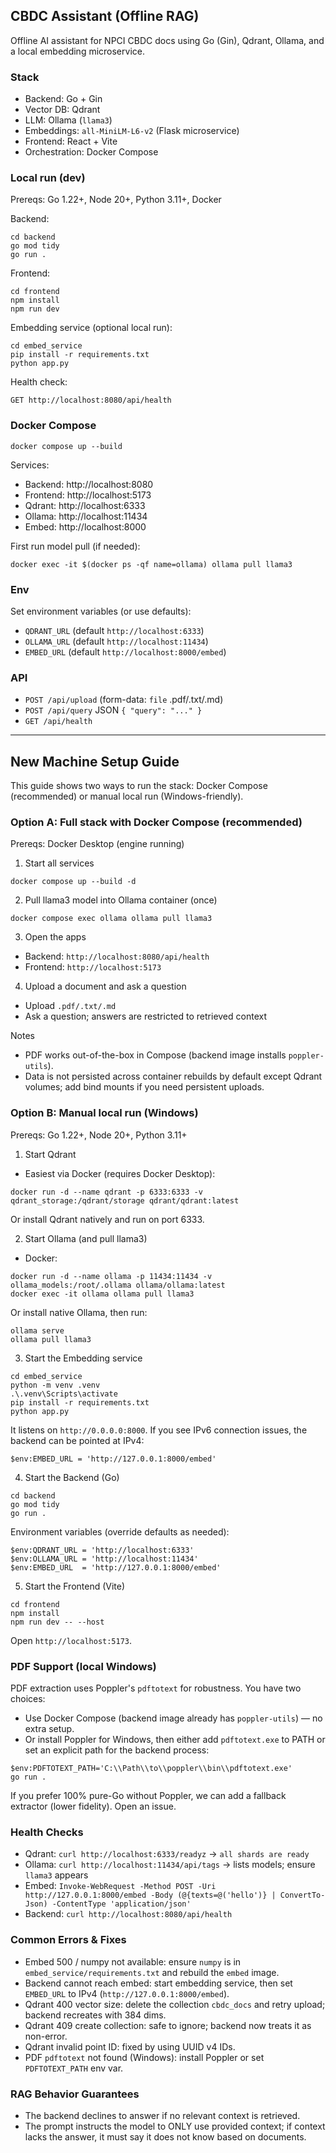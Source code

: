 ## CBDC Assistant (Offline RAG)

Offline AI assistant for NPCI CBDC docs using Go (Gin), Qdrant, Ollama, and a local embedding microservice.

### Stack
- Backend: Go + Gin
- Vector DB: Qdrant
- LLM: Ollama (`llama3`)
- Embeddings: `all-MiniLM-L6-v2` (Flask microservice)
- Frontend: React + Vite
- Orchestration: Docker Compose

### Local run (dev)
Prereqs: Go 1.22+, Node 20+, Python 3.11+, Docker

Backend:
```
cd backend
go mod tidy
go run .
```

Frontend:
```
cd frontend
npm install
npm run dev
```

Embedding service (optional local run):
```
cd embed_service
pip install -r requirements.txt
python app.py
```

Health check:
```
GET http://localhost:8080/api/health
```

### Docker Compose
```
docker compose up --build
```
Services:
- Backend: http://localhost:8080
- Frontend: http://localhost:5173
- Qdrant: http://localhost:6333
- Ollama: http://localhost:11434
- Embed: http://localhost:8000

First run model pull (if needed):
```
docker exec -it $(docker ps -qf name=ollama) ollama pull llama3
```

### Env
Set environment variables (or use defaults):
- `QDRANT_URL` (default `http://localhost:6333`)
- `OLLAMA_URL` (default `http://localhost:11434`)
- `EMBED_URL` (default `http://localhost:8000/embed`)

### API
- `POST /api/upload` (form-data: `file` .pdf/.txt/.md)
- `POST /api/query`  JSON `{ "query": "..." }`
- `GET /api/health`

---

## New Machine Setup Guide

This guide shows two ways to run the stack: Docker Compose (recommended) or manual local run (Windows-friendly).

### Option A: Full stack with Docker Compose (recommended)
Prereqs: Docker Desktop (engine running)

1) Start all services
```
docker compose up --build -d
```

2) Pull llama3 model into Ollama container (once)
```
docker compose exec ollama ollama pull llama3
```

3) Open the apps
- Backend: `http://localhost:8080/api/health`
- Frontend: `http://localhost:5173`

4) Upload a document and ask a question
- Upload `.pdf/.txt/.md`
- Ask a question; answers are restricted to retrieved context

Notes
- PDF works out-of-the-box in Compose (backend image installs `poppler-utils`).
- Data is not persisted across container rebuilds by default except Qdrant volumes; add bind mounts if you need persistent uploads.

### Option B: Manual local run (Windows)
Prereqs: Go 1.22+, Node 20+, Python 3.11+

1) Start Qdrant
- Easiest via Docker (requires Docker Desktop):
```
docker run -d --name qdrant -p 6333:6333 -v qdrant_storage:/qdrant/storage qdrant/qdrant:latest
```
Or install Qdrant natively and run on port 6333.

2) Start Ollama (and pull llama3)
- Docker:
```
docker run -d --name ollama -p 11434:11434 -v ollama_models:/root/.ollama ollama/ollama:latest
docker exec -it ollama ollama pull llama3
```
Or install native Ollama, then run:
```
ollama serve
ollama pull llama3
```

3) Start the Embedding service
```
cd embed_service
python -m venv .venv
.\.venv\Scripts\activate
pip install -r requirements.txt
python app.py
```
It listens on `http://0.0.0.0:8000`. If you see IPv6 connection issues, the backend can be pointed at IPv4:
```
$env:EMBED_URL = 'http://127.0.0.1:8000/embed'
```

4) Start the Backend (Go)
```
cd backend
go mod tidy
go run .
```
Environment variables (override defaults as needed):
```
$env:QDRANT_URL = 'http://localhost:6333'
$env:OLLAMA_URL = 'http://localhost:11434'
$env:EMBED_URL  = 'http://127.0.0.1:8000/embed'
```

5) Start the Frontend (Vite)
```
cd frontend
npm install
npm run dev -- --host
```
Open `http://localhost:5173`.

### PDF Support (local Windows)
PDF extraction uses Poppler's `pdftotext` for robustness. You have two choices:
- Use Docker Compose (backend image already has `poppler-utils`) — no extra setup.
- Or install Poppler for Windows, then either add `pdftotext.exe` to PATH or set an explicit path for the backend process:
```
$env:PDFTOTEXT_PATH='C:\\Path\\to\\poppler\\bin\\pdftotext.exe'
go run .
```

If you prefer 100% pure-Go without Poppler, we can add a fallback extractor (lower fidelity). Open an issue.

### Health Checks
- Qdrant: `curl http://localhost:6333/readyz` → `all shards are ready`
- Ollama: `curl http://localhost:11434/api/tags` → lists models; ensure `llama3` appears
- Embed: `Invoke-WebRequest -Method POST -Uri http://127.0.0.1:8000/embed -Body (@{texts=@('hello')} | ConvertTo-Json) -ContentType 'application/json'`
- Backend: `curl http://localhost:8080/api/health`

### Common Errors & Fixes
- Embed 500 / numpy not available: ensure `numpy` is in `embed_service/requirements.txt` and rebuild the `embed` image.
- Backend cannot reach embed: start embedding service, then set `EMBED_URL` to IPv4 (`http://127.0.0.1:8000/embed`).
- Qdrant 400 vector size: delete the collection `cbdc_docs` and retry upload; backend recreates with 384 dims.
- Qdrant 409 create collection: safe to ignore; backend now treats it as non-error.
- Qdrant invalid point ID: fixed by using UUID v4 IDs.
- PDF `pdftotext` not found (Windows): install Poppler or set `PDFTOTEXT_PATH` env var.

### RAG Behavior Guarantees
- The backend declines to answer if no relevant context is retrieved.
- The prompt instructs the model to ONLY use provided context; if context lacks the answer, it must say it does not know based on documents.




